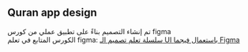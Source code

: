 ## Quran app design

 تم إنشاء التصميم بناءً على تطبيق عملي من كورس figma <br>
 الكورس المتابع في تعلم figma: <a href="https://youtube.com/playlist?list=PLIW7Uli0gP7h2wvikTq5zMh8PoOQWhlpw">
        سلسلة تعلم تصميم الـ UI باستعمال فيجما Figma
    </a>
